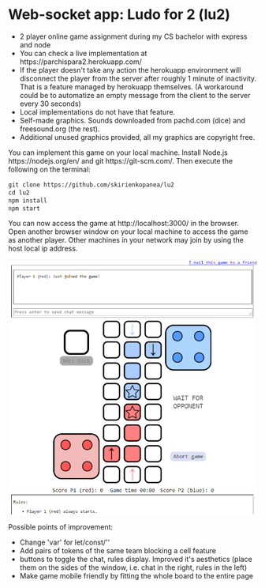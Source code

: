 # Web-socket app: Ludo for 2 (lu2)
<ul>
<li>2 player online game assignment during my CS bachelor with express and node</li>
<li>You can check a live implementation at https://parchispara2.herokuapp.com/</li>
<li>If the player doesn't take any action the herokuapp environment will disconnect the player from the server after roughly 1 minute of inactivity.
That is a feature managed by herokuapp themselves. (A workaround could be to automatize an empty message from the client to the server every 30 seconds)</li>
<li>Local implementations do not have that feature.</li>
<li>Self-made graphics. Sounds downloaded from pachd.com (dice) and freesound.org (the rest).</li>
<li>Additional unused graphics provided, all my graphics are copyright free.</li>
</ul>
You can implement this game on your local machine. Install Node.js https://nodejs.org/en/ and git https://git-scm.com/. Then execute the following on the terminal:

```console
git clone https://github.com/skirienkopanea/lu2
cd lu2
npm install
npm start
```

You can now access the game at http://localhost:3000/ in the browser. Open another browser window on your local machine to access the game as another player. Other machines in your network may join by using the host local ip address.

![Board game screenshot](screenshot.png)

Possible points of improvement:
<ul>
  <li>Change 'var' for let/const/''</li>
  <li>Add pairs of tokens of the same team blocking a cell feature</li>
  <li>buttons to toggle the chat, rules display. Improved it's aesthetics (place them on the sides of the window, i.e. chat in the right, rules in the left)</li>
  <li>Make game mobile friendly by fitting the whole board to the entire page</li>
 </ul>
